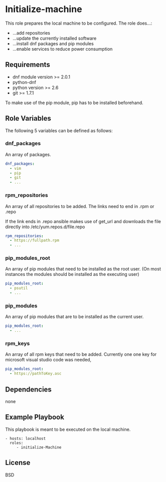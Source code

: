 Initialize-machine
=========

This role prepares the local machine to be configured. 
The role does...: 
* ...add repositories
* ...update the currently installed software
* ...install dnf packages and pip modules
* ...enable services to reduce power consumption

Requirements
------------

* dnf module version >= 2.0.1
* python-dnf 
* python version >= 2.6
* git >= 1.7.1

To make use of the pip module, pip has to be installed beforehand. 

Role Variables
--------------

The following 5 variables can be defined as follows: 

### dnf_packages
An array of packages. 

```yaml
dnf_packages:
  - vim
  - pip
  - git
  - ... 
```

### rpm_repositories
An array of all repositories to be added. 
The links need to end in .rpm or .repo

If the link ends in .repo ansible makes use of get_url and downloads the file directly into /etc/yum.repos.d/file.repo

```yaml
rpm_repositories:
  - https://fullpath.rpm
  - ... 
```
### pip_modules_root
An array of pip modules that need to be installed as the root user. 
(On most instances the modules should be installed as the executing user)

```yaml
pip_modules_root:
  - psutil
  - ... 
```

### pip_modules
An array of pip modules that are to be installed as the current user.

```yaml
pip_modules_root:
  - ... 
```

### rpm_keys
An array of all rpm keys that need to be added.
Currently one one key for microsoft visual studio code was needed, 

```yaml
pip_modules_root:
  - https://pathToKey.asc
```

Dependencies
------------

none

Example Playbook
----------------

This playbook is meant to be executed on the local machine. 

    - hosts: localhost
      roles:
         - initialize-Machine

License
-------

BSD
